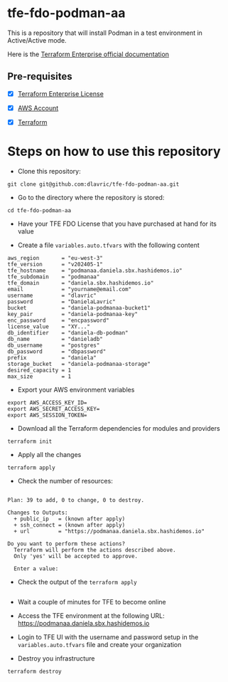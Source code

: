 # tfe-fdo-podman-aa
This is a repository that will install Podman in a test environment in Active/Active mode.


Here is the [Terraform Enterprise official documentation](https://developer.hashicorp.com/terraform/enterprise/flexible-deployments/install/podman/install)


## Pre-requisites

- [X] [Terraform Enterprise License](https://www.hashicorp.com/products/terraform/pricing)
- [X] [AWS Account](https://aws.amazon.com/free/?gclid=Cj0KCQiAy9msBhD0ARIsANbk0A9djPCZfMAnJJ22goFzJssB-b1RfMDf9XvUYa0NuQ8old01xs4u8wIaAts9EALw_wcB&trk=65c60aef-03ac-4364-958d-38c6ccb6a7f7&sc_channel=ps&ef_id=Cj0KCQiAy9msBhD0ARIsANbk0A9djPCZfMAnJJ22goFzJssB-b1RfMDf9XvUYa0NuQ8old01xs4u8wIaAts9EALw_wcB:G:s&s_kwcid=AL!4422!3!458573551357!e!!g!!aws%20account!10908848282!107577274535&all-free-tier.sort-by=item.additionalFields.SortRank&all-free-tier.sort-order=asc&awsf.Free%20Tier%20Types=*all&awsf.Free%20Tier%20Categories=*all)
- [X] [Terraform](https://www.terraform.io/downloads)


# Steps on how to use this repository

- Clone this repository:
```shell
git clone git@github.com:dlavric/tfe-fdo-podman-aa.git
```

- Go to the directory where the repository is stored:
```shell
cd tfe-fdo-podman-aa
```

- Have your TFE FDO License that you have purchased at hand for its value

- Create a file `variables.auto.tfvars` with the following content
```hcl
aws_region       = "eu-west-3"
tfe_version      = "v202405-1"
tfe_hostname     = "podmanaa.daniela.sbx.hashidemos.io"
tfe_subdomain    = "podmanaa"
tfe_domain       = "daniela.sbx.hashidemos.io"
email            = "yourname@email.com"
username         = "dlavric"
password         = "DanielaLavric"
bucket           = "daniela-podmanaa-bucket1"
key_pair         = "daniela-podmanaa-key"
enc_password     = "encpassword"
license_value    = "XY..."
db_identifier    = "daniela-db-podman"
db_name          = "danieladb"
db_username      = "postgres"
db_password      = "dbpassword"
prefix           = "daniela"
storage_bucket   = "daniela-podmanaa-storage"
desired_capacity = 1
max_size         = 1
```

- Export your AWS environment variables
```shell
export AWS_ACCESS_KEY_ID=
export AWS_SECRET_ACCESS_KEY=
export AWS_SESSION_TOKEN=
```

- Download all the Terraform dependencies for modules and providers
```shell
terraform init
```

- Apply all the changes
```
terraform apply
```

- Check the number of resources:
```shell

Plan: 39 to add, 0 to change, 0 to destroy.

Changes to Outputs:
  + public_ip   = (known after apply)
  + ssh_connect = (known after apply)
  + url         = "https://podmanaa.daniela.sbx.hashidemos.io"

Do you want to perform these actions?
  Terraform will perform the actions described above.
  Only 'yes' will be accepted to approve.

  Enter a value: 
  ```

- Check the output of the `terraform apply`
```shell

```

- Wait a couple of minutes for TFE to become online

- Access the TFE environment at the following URL: https://podmanaa.daniela.sbx.hashidemos.io

- Login to TFE UI with the username and password setup in the `variables.auto.tfvars` file and create your organization

- Destroy you infrastructure
```shell
terraform destroy
```